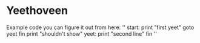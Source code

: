 # Yeethoveen
Example code you can figure it out from here:
''
start:
    print "first yeet"
    goto yeet
    fin
    print "shouldn't show"
yeet:
    print "second line"
    fin
''
